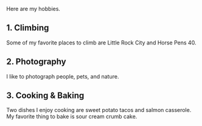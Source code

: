 Here are my hobbies.

## 1. Climbing

Some of my favorite places to climb are Little Rock City and Horse Pens 40.

## 2. Photography

I like to photograph people, pets, and nature.

## 3. Cooking & Baking

Two dishes I enjoy cooking are sweet potato tacos and salmon casserole. My favorite thing to bake is sour cream crumb cake.
